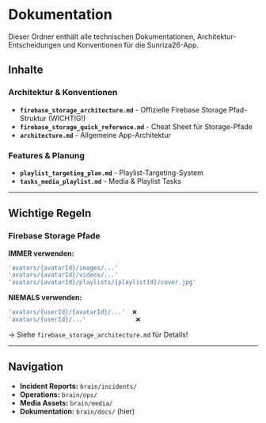 # Dokumentation

Dieser Ordner enthält alle technischen Dokumentationen, Architektur-Entscheidungen und Konventionen für die Sunriza26-App.

## Inhalte

### **Architektur & Konventionen**
- **`firebase_storage_architecture.md`** - Offizielle Firebase Storage Pfad-Struktur (WICHTIG!)
- **`firebase_storage_quick_reference.md`** - Cheat Sheet für Storage-Pfade
- **`architecture.md`** - Allgemeine App-Architektur

### **Features & Planung**
- **`playlist_targeting_plan.md`** - Playlist-Targeting-System
- **`tasks_media_playlist.md`** - Media & Playlist Tasks

---

## Wichtige Regeln

### Firebase Storage Pfade
**IMMER verwenden:**
```dart
'avatars/{avatarId}/images/...'
'avatars/{avatarId}/videos/...'
'avatars/{avatarId}/playlists/{playlistId}/cover.jpg'
```

**NIEMALS verwenden:**
```dart
'avatars/{userId}/{avatarId}/...'  ❌
'avatars/{userId}/...'              ❌
```

→ Siehe `firebase_storage_architecture.md` für Details!

---

## Navigation

- **Incident Reports:** `brain/incidents/`
- **Operations:** `brain/ops/`
- **Media Assets:** `brain/media/`
- **Dokumentation:** `brain/docs/` (hier)

